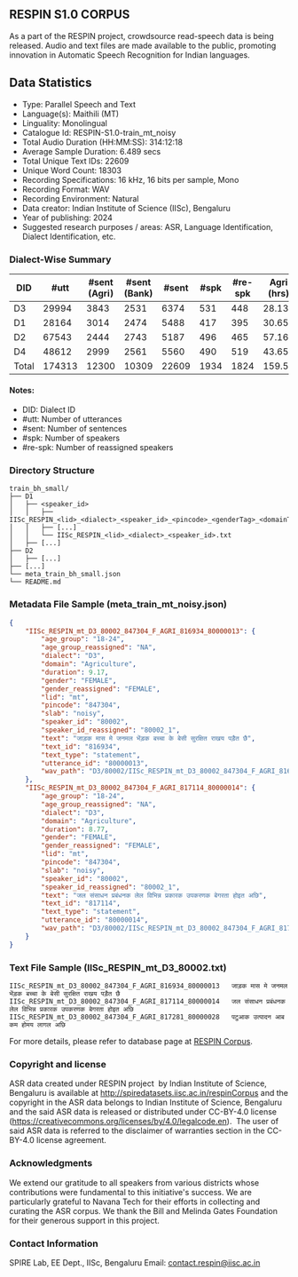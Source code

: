 ## RESPIN S1.0 CORPUS ##

As a part of the RESPIN project, crowdsource read-speech data is being released. Audio and text files
are made available to the public, promoting innovation in Automatic Speech Recognition for Indian languages.

## Data Statistics ##

- Type: Parallel Speech and Text
- Language(s): Maithili (MT)
- Linguality: Monolingual
- Catalogue Id: RESPIN-S1.0-train_mt_noisy
- Total Audio Duration (HH:MM:SS): 314:12:18
- Average Sample Duration: 6.489 secs
- Total Unique Text IDs: 22609
- Unique Word Count: 18303
- Recording Specifications: 16 kHz, 16 bits per sample, Mono
- Recording Format: WAV
- Recording Environment: Natural
- Data creator: Indian Institute of Science (IISc), Bengaluru
- Year of publishing: 2024
- Suggested research purposes / areas: ASR, Language Identification, Dialect Identification, etc.

### Dialect-Wise Summary ###
| DID   | #utt | #sent (Agri) | #sent (Bank) | #sent | #spk | #re-spk | Agri (hrs) | Bank (hrs) | Total (hrs) |
|-------|------|--------------|--------------|-------|------|---------|------------|------------|-------------|
| D3 | 29994 | 3843 | 2531 | 6374 | 531 | 448 | 28.13 | 19.65 | 47.77 |
| D1 | 28164 | 3014 | 2474 | 5488 | 417 | 395 | 30.65 | 26.96 | 57.61 |
| D2 | 67543 | 2444 | 2743 | 5187 | 496 | 465 | 57.16 | 65.58 | 122.74 |
| D4 | 48612 | 2999 | 2561 | 5560 | 490 | 519 | 43.65 | 42.43 | 86.08 |
| Total | 174313 | 12300 | 10309 | 22609 | 1934 | 1824 | 159.58 | 154.63 | 314.21 |



#### Notes:
- DID: Dialect ID
- #utt: Number of utterances
- #sent: Number of sentences
- #spk: Number of speakers
- #re-spk: Number of reassigned speakers

### Directory Structure ###
```
train_bh_small/
├── D1
│   ├── <speaker_id>
│   │   ├── IISc_RESPIN_<lid>_<dialect>_<speaker_id>_<pincode>_<genderTag>_<domainTag>_<text_id>_<uttid>.wav
│   │   ├── [...]
│   │   └── IISc_RESPIN_<lid>_<dialect>_<speaker_id>.txt
│   ├── [...]
├── D2
│   ├── [...]
├── [...]
└── meta_train_bh_small.json
└── README.md
```

### Metadata File Sample (meta_train_mt_noisy.json) ###

```json
{
    "IISc_RESPIN_mt_D3_80002_847304_F_AGRI_816934_80000013": {
        "age_group": "18-24",
        "age_group_reassigned": "NA",
        "dialect": "D3",
        "domain": "Agriculture",
        "duration": 9.17,
        "gender": "FEMALE",
        "gender_reassigned": "FEMALE",
        "lid": "mt",
        "pincode": "847304",
        "slab": "noisy",
        "speaker_id": "80002",
        "speaker_id_reassigned": "80002_1",
        "text": "जाड़क मास मे जनमल भेंड़क बच्चा के बेसी सुरक्षित राखय पड़ैत छै",
        "text_id": "816934",
        "text_type": "statement",
        "utterance_id": "80000013",
        "wav_path": "D3/80002/IISc_RESPIN_mt_D3_80002_847304_F_AGRI_816934_80000013.wav"
    },
    "IISc_RESPIN_mt_D3_80002_847304_F_AGRI_817114_80000014": {
        "age_group": "18-24",
        "age_group_reassigned": "NA",
        "dialect": "D3",
        "domain": "Agriculture",
        "duration": 8.77,
        "gender": "FEMALE",
        "gender_reassigned": "FEMALE",
        "lid": "mt",
        "pincode": "847304",
        "slab": "noisy",
        "speaker_id": "80002",
        "speaker_id_reassigned": "80002_1",
        "text": "जल संसाधन प्रबंधनक लेल विभिन्न प्रकारक उपकरणक बेगरता होइत अछि",
        "text_id": "817114",
        "text_type": "statement",
        "utterance_id": "80000014",
        "wav_path": "D3/80002/IISc_RESPIN_mt_D3_80002_847304_F_AGRI_817114_80000014.wav"
    }
}
```

### Text File Sample (IISc_RESPIN_mt_D3_80002.txt) ###
```
IISc_RESPIN_mt_D3_80002_847304_F_AGRI_816934_80000013	जाड़क मास मे जनमल भेंड़क बच्चा के बेसी सुरक्षित राखय पड़ैत छै
IISc_RESPIN_mt_D3_80002_847304_F_AGRI_817114_80000014	जल संसाधन प्रबंधनक लेल विभिन्न प्रकारक उपकरणक बेगरता होइत अछि
IISc_RESPIN_mt_D3_80002_847304_F_AGRI_817281_80000028	पटुआक उत्पादन आब कम होमय लागल अछि
```

For more details, please refer to database page at [RESPIN Corpus](http://spiredatasets.iisc.ac.in/respinCorpus).

### Copyright and license ###

ASR data created under RESPIN project  by Indian Institute of Science, Bengaluru is available
at http://spiredatasets.iisc.ac.in/respinCorpus and the copyright in the ASR data belongs to
Indian Institute of Science, Bengaluru and the said ASR data is released or distributed under
CC-BY-4.0 license (https://creativecommons.org/licenses/by/4.0/legalcode.en).  The user of
said ASR data is referred to the disclaimer of warranties section in the CC-BY-4.0 license
agreement.


### Acknowledgments ###

We extend our gratitude to all speakers from various districts whose contributions were fundamental to this initiative's success.
We are particularly grateful to Navana Tech for their efforts in collecting and curating the ASR corpus.
We thank the Bill and Melinda Gates Foundation for their generous support in this project.

### Contact Information ###

SPIRE Lab, EE Dept., IISc, Bengaluru
Email: contact.respin@iisc.ac.in
